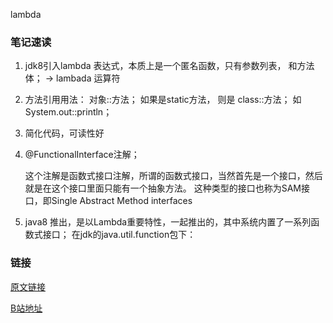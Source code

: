 lambda



### 笔记速读

1. jdk8引入lambda 表达式，本质上是一个匿名函数，只有参数列表， 和方法体； -> lambada 运算符

2. 方法引用用法：
   对象::方法；
   如果是static方法， 则是 class::方法； 
   如 System.out::println；

3. 简化代码，可读性好

4. @FunctionalInterface注解；

   这个注解是函数式接口注解，所谓的函数式接口，当然首先是一个接口，然后就是在这个接口里面只能有一个抽象方法。
   这种类型的接口也称为SAM接口，即Single Abstract Method interfaces

5. java8 推出，是以Lambda重要特性，一起推出的，其中系统内置了一系列函数式接口；
   在jdk的java.util.function包下：



### 链接

[原文链接](https://mp.weixin.qq.com/s?__biz=MzIxNTAwNjA4OQ==&mid=2247491923&idx=1&sn=97c41df8d071260e8ebf2b335b9cffd1&chksm=979c4fb5a0ebc6a3a808a8497345cfbff723277c33a0c233bfb54134d12abd89b839123f9abd&mpshare=1&scene=24&srcid=0818VYq8BG8wJVK1TZXepx7e&sharer_sharetime=1597751116461&sharer_shareid=bf08f249d802ad9da04b3ebb9124c537#rd)

[B站地址](https://www.bilibili.com/video/bv1ci4y1g7qD)


